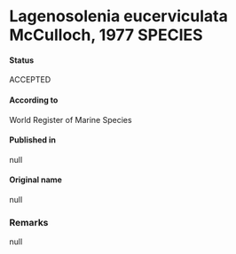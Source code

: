 Lagenosolenia eucerviculata McCulloch, 1977 SPECIES
=======

#### Status
ACCEPTED

#### According to
World Register of Marine Species

#### Published in
null

#### Original name
null

### Remarks
null